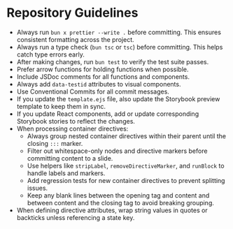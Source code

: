 # Repository Guidelines

- Always run `bun x prettier --write .` before committing. This ensures consistent formatting across the project.
- Always run a type check (`bun tsc` or `tsc`) before committing. This helps catch type errors early.
- After making changes, run `bun test` to verify the test suite passes.
- Prefer arrow functions for holding functions when possible.
- Include JSDoc comments for all functions and components.
- Always add `data-testid` attributes to visual components.
- Use Conventional Commits for all commit messages.
- If you update the `template.ejs` file, also update the Storybook preview template to keep them in sync.
- If you update React components, add or update corresponding Storybook stories to reflect the changes.
- When processing container directives:
  - Always group nested container directives within their parent until the closing `:::` marker.
  - Filter out whitespace-only nodes and directive markers before committing content to a slide.
  - Use helpers like `stripLabel`, `removeDirectiveMarker`, and `runBlock` to handle labels and markers.
  - Add regression tests for new container directives to prevent splitting issues.
  - Keep any blank lines between the opening tag and content and between content and the closing tag to avoid breaking grouping.
- When defining directive attributes, wrap string values in quotes or backticks unless referencing a state key.
